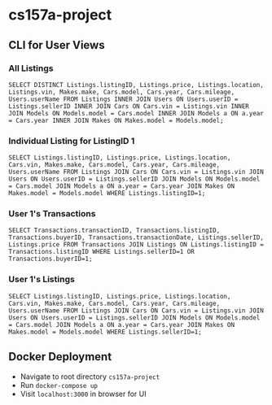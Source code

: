# cs157a-project

## CLI for User Views

### All Listings 
`SELECT DISTINCT Listings.listingID, Listings.price, Listings.location,
        Listings.vin, Makes.make, Cars.model, Cars.year, Cars.mileage,
        Users.userName
        FROM Listings
        INNER JOIN Users ON Users.userID = Listings.sellerID
        INNER JOIN Cars ON Cars.vin = Listings.vin
        INNER JOIN Models ON Models.model = Cars.model
        INNER JOIN Models a ON a.year = Cars.year
        INNER JOIN Makes ON Makes.model = Models.model;`
        
### Individual Listing for ListingID 1
`SELECT Listings.listingID, Listings.price, Listings.location,
        Cars.vin, Makes.make, Cars.model, Cars.year, Cars.mileage,
        Users.userName
        FROM Listings
        JOIN Cars ON Cars.vin = Listings.vin
        JOIN Users ON Users.userID = Listings.sellerID
        JOIN Models ON Models.model = Cars.model
        JOIN Models a ON a.year = Cars.year
        JOIN Makes ON Makes.model = Models.model
        WHERE Listings.listingID=1;`
        
 ### User 1's Transactions
 `SELECT Transactions.transactionID, Transactions.listingID, Transactions.buyerID, Transactions.transactionDate,
        Listings.sellerID, Listings.price
        FROM Transactions
        JOIN Listings ON Listings.listingID = Transactions.listingID
        WHERE Listings.sellerID=1 OR Transactions.buyerID=1;`
        
 ### User 1's Listings
 `SELECT Listings.listingID, Listings.price, Listings.location,
        Cars.vin, Makes.make, Cars.model, Cars.year, Cars.mileage,
        Users.userName
        FROM Listings
        JOIN Cars ON Cars.vin = Listings.vin
        JOIN Users ON Users.userID = Listings.sellerID
        JOIN Models ON Models.model = Cars.model
        JOIN Models a ON a.year = Cars.year
        JOIN Makes ON Makes.model = Models.model
        WHERE Listings.sellerID=1;`

## Docker Deployment
* Navigate to root directory `cs157a-project`
* Run `docker-compose up`
* Visit `localhost:3000` in browser for UI
